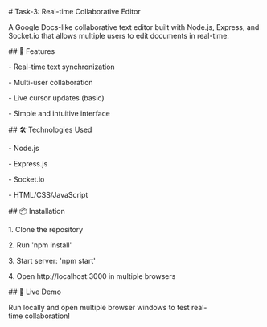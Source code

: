 \# Task-3: Real-time Collaborative Editor



A Google Docs-like collaborative text editor built with Node.js, Express, and Socket.io that allows multiple users to edit documents in real-time.



\## 🚀 Features

\- Real-time text synchronization

\- Multi-user collaboration

\- Live cursor updates (basic)

\- Simple and intuitive interface



\## 🛠 Technologies Used

\- Node.js

\- Express.js

\- Socket.io

\- HTML/CSS/JavaScript



\## 📦 Installation

1\. Clone the repository

2\. Run 'npm install'

3\. Start server: 'npm start'

4\. Open http://localhost:3000 in multiple browsers



\## 🔗 Live Demo

Run locally and open multiple browser windows to test real-time collaboration!



